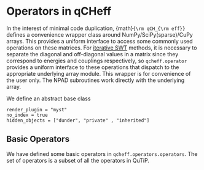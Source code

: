 # Operators in qCHeff

In the interest of minimal code duplication, {math}`{\rm qCH_{\rm eff}}` defines a convenience wrapper class around NumPy/SciPy(sparse)/CuPy arrays. This provides a uniform interface to access some commonly used operations on these matrices. For [iterative SWT](iswt_user_guide) methods, it is necessary to separate the diagonal and off-diagonal values in a matrix since they correspond to energies and couplings respectively, so `qcheff.operator` provides a uniform interface to these operations that dispatch to the appropriate underlying array module. This wrapper is for convenience of the user only. The NPAD subroutines work directly with the underlying array.

We define an abstract base class 

```{autodoc2-object} qcheff.operators.operator_base.OperatorMatrix
render_plugin = "myst"
no_index = true
hidden_objects = ["dunder", "private" , "inherited"]
```



## Basic Operators

We have defined some basic operators in `qcheff.operators.operators`. The set of operators is a subset of all the operators in QuTiP.